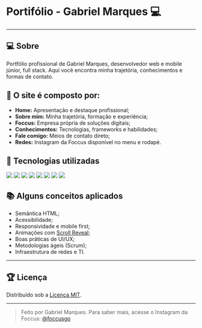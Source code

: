 # Portifólio - Gabriel Marques 💻

---

## 💻 Sobre

Portfólio profissional de Gabriel Marques, desenvolvedor web e mobile júnior, full stack. Aqui você encontra minha trajetória, conhecimentos e formas de contato.

## 🤯 O site é composto por:

- **Home:** Apresentação e destaque profissional;
- **Sobre mim:** Minha trajetória, formação e experiência;
- **Foccus:** Empresa própria de soluções digitais;
- **Conhecimentos:** Tecnologias, frameworks e habilidades;
- **Fale comigo:** Meios de contato direto;
- **Redes:** Instagram da Foccus disponível no menu e rodapé.

## 🧠 Tecnologias utilizadas

<div>
    <img src="https://img.shields.io/badge/HTML5-E34F26?style=for-the-badge&logo=html5&logoColor=white" />
    <img src="https://img.shields.io/badge/CSS3-1572B6?style=for-the-badge&logo=css3&logoColor=white" />
    <img src="https://img.shields.io/badge/JavaScript-F7DF1E?style=for-the-badge&logo=javascript&logoColor=black" />
    <img src="https://img.shields.io/badge/TypeScript-3178C6?style=for-the-badge&logo=typescript&logoColor=white" />
    <img src="https://img.shields.io/badge/Node.js-339933?style=for-the-badge&logo=nodedotjs&logoColor=white" />
    <img src="https://img.shields.io/badge/C%23-239120?style=for-the-badge&logo=c-sharp&logoColor=white" />
    <img src="https://img.shields.io/badge/Tailwind-06B6D4?style=for-the-badge&logo=tailwindcss&logoColor=white" />
    <img src="https://img.shields.io/badge/Mantine-339af0?style=for-the-badge&logo=mantine&logoColor=white" />
</div>

## 📚 Alguns conceitos aplicados

- Semântica HTML;
- Acessibilidade;
- Responsividade e mobile first;
- Animações com <a href="https://scrollrevealjs.org">Scroll Reveal</a>;
- Boas práticas de UI/UX;
- Metodologias ágeis (Scrum);
- Infraestrutura de redes e TI.

---

## 🏆 Licença

Distribuído sob a [Licença MIT](./LICENSE).

---

> Feito por Gabriel Marques. Para saber mais, acesse o Instagram da Foccus: [@foccusgo](https://www.instagram.com/foccusgo?igsh=bWRteTFnenF3b2l6&utm_source=qr)
